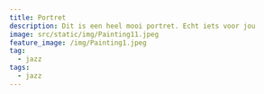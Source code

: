 ```yaml
---
title: Portret
description: Dit is een heel mooi portret. Echt iets voor jou
image: src/static/img/Painting11.jpeg
feature_image: /img/Painting1.jpeg
tag:
  - jazz
tags:
  - jazz
---
```

